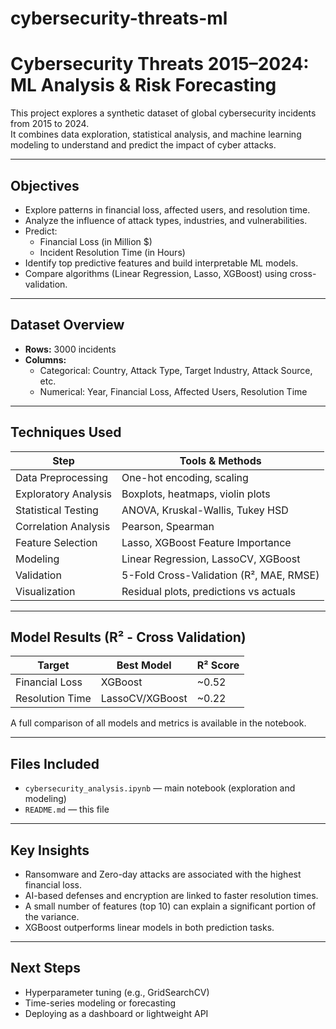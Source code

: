 # cybersecurity-threats-ml

# Cybersecurity Threats 2015–2024: ML Analysis & Risk Forecasting

This project explores a synthetic dataset of global cybersecurity incidents from 2015 to 2024.  
It combines data exploration, statistical analysis, and machine learning modeling to understand and predict the impact of cyber attacks.

---

## Objectives

- Explore patterns in financial loss, affected users, and resolution time.
- Analyze the influence of attack types, industries, and vulnerabilities.
- Predict:
  - Financial Loss (in Million $)
  - Incident Resolution Time (in Hours)
- Identify top predictive features and build interpretable ML models.
- Compare algorithms (Linear Regression, Lasso, XGBoost) using cross-validation.

---

## Dataset Overview

- **Rows:** 3000 incidents  
- **Columns:** 
  - Categorical: Country, Attack Type, Target Industry, Attack Source, etc.
  - Numerical: Year, Financial Loss, Affected Users, Resolution Time

---

## Techniques Used

| Step                      | Tools & Methods                        |
|---------------------------|----------------------------------------|
| Data Preprocessing        | One-hot encoding, scaling              |
| Exploratory Analysis      | Boxplots, heatmaps, violin plots       |
| Statistical Testing       | ANOVA, Kruskal-Wallis, Tukey HSD       |
| Correlation Analysis      | Pearson, Spearman                      |
| Feature Selection         | Lasso, XGBoost Feature Importance      |
| Modeling                  | Linear Regression, LassoCV, XGBoost    |
| Validation                | 5-Fold Cross-Validation (R², MAE, RMSE)|
| Visualization             | Residual plots, predictions vs actuals |

---

## Model Results (R² - Cross Validation)

| Target                | Best Model   | R² Score |
|----------------------|--------------|----------|
| Financial Loss        | XGBoost      | ~0.52    |
| Resolution Time       | LassoCV/XGBoost | ~0.22 |

A full comparison of all models and metrics is available in the notebook.

---

## Files Included

- `cybersecurity_analysis.ipynb` — main notebook (exploration and modeling)
- `README.md` — this file

---

## Key Insights

- Ransomware and Zero-day attacks are associated with the highest financial loss.
- AI-based defenses and encryption are linked to faster resolution times.
- A small number of features (top 10) can explain a significant portion of the variance.
- XGBoost outperforms linear models in both prediction tasks.

---

## Next Steps

- Hyperparameter tuning (e.g., GridSearchCV)
- Time-series modeling or forecasting
- Deploying as a dashboard or lightweight API


